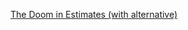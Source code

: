 <a href="./blog_estimate.html" class="link dim white f4 pa2" >The Doom in Estimates (with alternative)</a>
